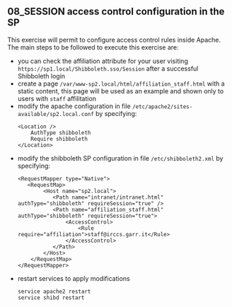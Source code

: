 ## 08_SESSION access control configuration in the SP
   This exercise will permit to configure access control rules inside Apache.
   The main steps to be followed to execute this exercise are:
   * you can check the affiliation attribute for your user visiting ``https://sp1.local/Shibboleth.sso/Session`` after a successful Shibboleth login
   * create a page ``/var/www-sp2.local/html/affiliation_staff.html`` with a static content, this page will be used as an example and shown only to users with ``staff`` affilitation
   * modify the apache configuration in file ``/etc/apache2/sites-available/sp2.local.conf`` by specifying:
     ```
     <Location />
         AuthType shibboleth
         Require shibboleth
     </Location>
     ```
   * modify the shibboleth SP configuration in file ``/etc/shibboleth2.xml`` by specifying:
     ```
     <RequestMapper type="Native">
        <RequestMap>
             <Host name="sp2.local">
                <Path name="intranet/intranet.html" authType="shibboleth" requireSession="true" />
                <Path name="affiliation_staff.html" authType="shibboleth" requireSession="true">
                    <AccessControl>
                        <Rule require="affiliation">staff@irccs.garr.it</Rule>
                    </AccessControl>
                </Path>
             </Host>
         </RequestMap>
     </RequestMapper>
     ```
   * restart services to apply modifications
     ```
     service apache2 restart
     service shibd restart
     ```
